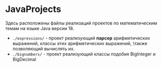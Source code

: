 # JavaProjects

Здесь расположены файлы реализаций проектов по математическим темам на языке Java версии 18.

* `./expressions/` - проект реализующий **парсер** арифметических выражений, классы этих арифметических выражений, \также позволяющий вычислять их.
* `./bignumbers/` - проект реализующий классы подобия BigInteger и BigDecimal
